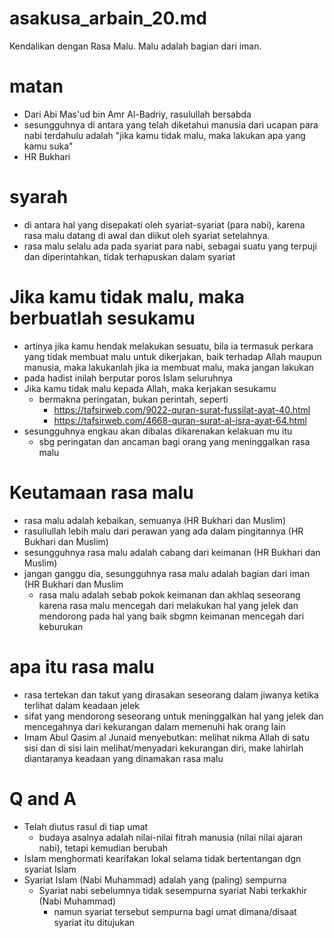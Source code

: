 # asakusa_arbain_20.md

Kendalikan dengan Rasa Malu.
Malu adalah bagian dari iman.

# matan
* Dari Abi Mas'ud bin Amr Al-Badriy, rasulullah bersabda
* sesungguhnya di antara yang telah diketahui manusia dari ucapan para nabi terdahulu adalah
  "jika kamu tidak malu, maka lakukan apa yang kamu suka"
* HR Bukhari

# syarah
* di antara hal yang disepakati oleh syariat-syariat (para nabi), 
  karena rasa malu datang di awal dan diikut oleh syariat setelahnya.
* rasa malu selalu ada pada syariat para nabi,
  sebagai suatu yang terpuji dan diperintahkan,
  tidak terhapuskan dalam syariat

# Jika kamu tidak malu, maka berbuatlah sesukamu
* artinya jika kamu hendak melakukan sesuatu, bila ia termasuk perkara yang tidak membuat malu
  untuk dikerjakan, baik terhadap Allah maupun manusia, maka lakukanlah
  jika ia membuat malu, maka jangan lakukan
* pada hadist inilah berputar poros Islam seluruhnya
* Jika kamu tidak malu kepada Allah, maka kerjakan sesukamu
  * bermakna peringatan, bukan perintah, seperti
    * https://tafsirweb.com/9022-quran-surat-fussilat-ayat-40.html
    * https://tafsirweb.com/4668-quran-surat-al-isra-ayat-64.html
* sesungguhnya engkau akan dibalas dikarenakan kelakuan mu itu
  * sbg peringatan dan ancaman bagi orang yang meninggalkan rasa malu
  
# Keutamaan rasa malu
* rasa malu adalah kebaikan, semuanya (HR Bukhari dan Muslim)
* rasullullah lebih malu dari perawan yang ada dalam pingitannya (HR Bukhari dan Muslim)
* sesungguhnya rasa malu adalah cabang dari keimanan (HR Bukhari dan Muslim)
* jangan ganggu dia, sesungguhnya rasa malu adalah bagian dari iman (HR Bukhari dan Muslim
  * rasa malu adalah sebab pokok keimanan dan akhlaq seseorang karena rasa malu mencegah dari
    melakukan hal yang jelek dan mendorong pada hal yang baik sbgmn 
    keimanan mencegah dari keburukan

# apa itu rasa malu
* rasa tertekan dan takut yang dirasakan seseorang dalam jiwanya ketika terlihat dalam 
  keadaan jelek
* sifat yang mendorong seseorang untuk meninggalkan hal yang jelek dan mencegahnya
  dari kekurangan dalam memenuhi hak orang lain
* Imam Abul Qasim al Junaid menyebutkan:
  melihat nikma Allah di satu sisi dan di sisi lain melihat/menyadari kekurangan diri,
  make lahirlah diantaranya keadaan yang dinamakan rasa malu
  
# Q and A
* Telah diutus rasul di tiap umat
  * budaya asalnya adalah nilai-nilai fitrah manusia (nilai nilai ajaran nabi),
    tetapi kemudian berubah
* Islam menghormati kearifakan lokal selama tidak bertentangan dgn syariat Islam
* Syariat Islam (Nabi Muhammad) adalah yang (paling) sempurna
  * Syariat nabi sebelumnya tidak sesempurna syariat Nabi terkakhir (Nabi Muhammad)
    * namun syariat tersebut sempurna bagi umat dimana/disaat syariat itu ditujukan
